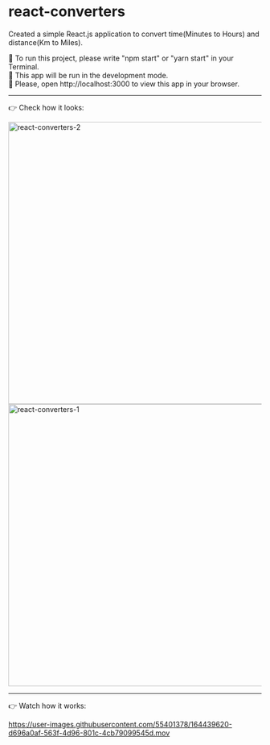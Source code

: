 # react-converters
Created a simple React.js application to convert time(Minutes to Hours) and distance(Km to Miles). 

🌼 To run this project, please write "npm start" or "yarn start" in your Terminal. </br>
📌 This app will be run in the development mode. </br>
📌 Please, open http://localhost:3000 to view this app in your browser. </br>

-----

👉 Check how it looks: 

<img width="560" alt="react-converters-2" src="https://user-images.githubusercontent.com/55401378/164439640-5299b08c-95be-4077-a269-ea21e8029138.png">

<img width="560" alt="react-converters-1" src="https://user-images.githubusercontent.com/55401378/164439660-bd7b2bcf-ec8e-4989-930c-2367e2193ecc.png">

-----

👉 Watch how it works: 


https://user-images.githubusercontent.com/55401378/164439620-d696a0af-563f-4d96-801c-4cb79099545d.mov


